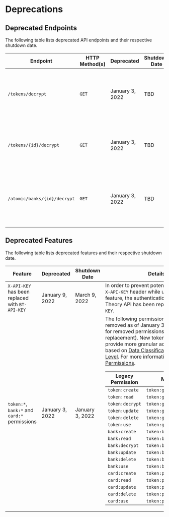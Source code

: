 # Deprecations

## Deprecated Endpoints

The following table lists deprecated API endpoints and their respective shutdown date.

| Endpoint                     | HTTP Method(s) | Deprecated      | Shutdown Date | Details                                                                                                                                                                                                                                  |
|------------------------------|----------------|-----------------|---------------|------------------------------------------------------------------------------------------------------------------------------------------------------------------------------------------------------------------------------------------|
| `/tokens/decrypt`            | `GET`          | January 3, 2022 | TBD           | `GET /tokens/decrypt` endpoint will be removed in an upcoming release. Token data will now be returned based on the requester's read access. For more information, see [List Tokens](#tokens-list-tokens).                               | 
| `/tokens/{id}/decrypt`       | `GET`          | January 3, 2022 | TBD           | `GET /tokens/{id}/decrypt` endpoint will be removed in an upcoming release. Token data will now be returned based on the requester's read access. For more information, see [Get a Token](#tokens-get-a-token).                          | 
| `/atomic/banks/{id}/decrypt` | `GET`          | January 3, 2022 | TBD           | `GET /atomic/banks/{id}/decrypt` endpoint will be removed in an upcoming release. Bank data will now be returned based on the requester's read access. For more information, see [Get an Atomic Bank](#atomic-banks-get-an-atomic-bank). | 


## Deprecated Features

The following table lists deprecated features and their respective shutdown date.

| Feature                                      | Deprecated      | Shutdown Date   | Details                                                                                                                                                                                                                                                                                                                                                                                                                                                                                                                                                                                                                                                                                                                                                                                                                                                                                                                                                                                                                                                                                                                                                                                                                                                                                                                                                                                                                                                                                                                                                                           |
|----------------------------------------------|-----------------|-----------------|-----------------------------------------------------------------------------------------------------------------------------------------------------------------------------------------------------------------------------------------------------------------------------------------------------------------------------------------------------------------------------------------------------------------------------------------------------------------------------------------------------------------------------------------------------------------------------------------------------------------------------------------------------------------------------------------------------------------------------------------------------------------------------------------------------------------------------------------------------------------------------------------------------------------------------------------------------------------------------------------------------------------------------------------------------------------------------------------------------------------------------------------------------------------------------------------------------------------------------------------------------------------------------------------------------------------------------------------------------------------------------------------------------------------------------------------------------------------------------------------------------------------------------------------------------------------------------------|
| `X-API-KEY` has been replaced with `BT-API-KEY` | January 9, 2022 | March 9, 2022 | In order to prevent potential conflicts with `X-API-KEY` header while using the [Proxy](#proxy) feature, the authentication header for Basis Theory API has been replaced with `BT-API-KEY`. |
| `token:*`, `bank:*` and `card:*` permissions | January 3, 2022 | January 3, 2022 | The following permissions have been removed as of January 3, 2022 (see table for removed permissions and their replacement). New token permissions provide more granular access control based on [Data Classification](#tokens-token-classifications) and [Impact Level](#tokens-token-impact-levels). For more information, see [Token Permissions](#permissions-permission-types-token-permissions). <table><thead><tr><th>Legacy Permission</th><th>Migrated To</th></tr></thead><tbody><tr><td>`token:create`</td><td>`token:general:create`</td></tr><tr><td>`token:read`</td><td>`token:general:read:low`</td></tr><tr><td>`token:decrypt`</td><td>`token:general:read:high`</td></tr><tr><td>`token:update`</td><td>`token:general:update`</td></tr><tr><td>`token:delete`</td><td>`token:general:delete`</td></tr><tr><td>`token:use`</td><td>`token:general:use:proxy`</td></tr><tr><td>`bank:create`</td><td>`token:bank:create`</td></tr><tr><td>`bank:read`</td><td>`token:bank:read:low`</td></tr><tr><td>`bank:decrypt`</td><td>`token:bank:read:high`</td></tr><tr><td>`bank:update`</td><td>`token:bank:update`</td></tr><tr><td>`bank:delete`</td><td>`token:bank:delete`</td></tr><tr><td>`bank:use`</td><td>`token:bank:use:proxy`</td></tr><tr><td>`card:create`</td><td>`token:pci:create`</td></tr><tr><td>`card:read`</td><td>`token:pci:read:low`</td></tr><tr><td>`card:update`</td><td>`token:pci:update`</td></tr><tr><td>`card:delete`</td><td>`token:pci:delete`</td></tr><tr><td>`card:use`</td><td>`token:pci:use:proxy`</td></tr></tbody></table> |
